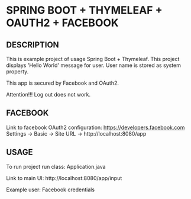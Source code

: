 SPRING BOOT + THYMELEAF + OAUTH2 + FACEBOOK
===========================================


DESCRIPTION
-----------

This is example project of usage Spring Boot + Thymeleaf.
This project displays 'Hello World' message for user.
User name is stored as system property.

This app is secured by Facebook and OAuth2.

Attention!!!
Log out does not work.


FACEBOOK
--------

Link to facebook OAuth2 configuration:
https://developers.facebook.com
Settings -> Basic -> Site URL -> http://localhost:8080/app
  

USAGE
-----

To run project run class: 
Application.java

Link to main UI:
http://localhost:8080/app/input

Example user:
Facebook credentials